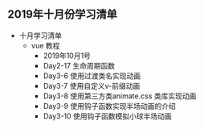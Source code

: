 ## 2019年十月份学习清单

- 十月学习清单
    - vue 教程
       - 2019年10月1号
        - Day2-17 生命周期函数
        - Day3-6 使用过渡类名实现动画
        - Day3-7 使用自定义v-前缀动画
        - Day3-8 使用第三方类animate.css 类库实现动画
        - Day3-9 使用钩子函数实现半场动画的介绍
        - Day3-10 使用钩子函数模拟小球半场动画